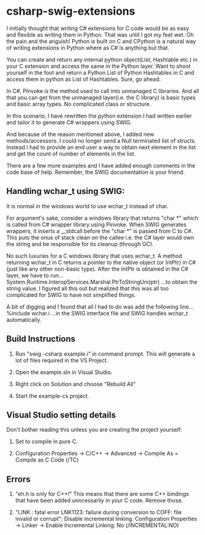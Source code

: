 csharp-swig-extensions
======================

I initially thought that writing C# extensions for C code would be as easy and flexible as writing them in Python. That was until I got my feet wet. Oh the pain and the anguish! Python is built on C and CPython is a natural way of writing extensions in Python where as C# is anything but that.

You can create and return any internal python object(List, Hashtable etc.) in your C extension and access the same in the Python layer. Want to shoot yourself in the foot and return a Python List of Python Hashtables in C and access them in python as List of Hashtables. Sure, go ahead.

In C#, PInvoke is the method used to call into unmanaged C libraries. And all that you can get from the unmanaged layer(i.e. the C library) is basic types and basic array types. No complicated class or structure.

In this scenario, I have rewritten the python extension I had written earlier and tailor it to generate C# wrappers using SWIG. 

And because of the reason mentioned above, I added new methods/accessors. I could no longer send a Null terminated list of structs. Instead I had to provide an end user a way to obtain next element in the list and get the count of number of elements in the list.

There are a few more examples and I have added enough comments in the code base of help. Remember, the SWIG documentation is your friend.


Handling wchar_t using SWIG:
----------------------------

It is normal in the windows world to use wchar_t instead of char. 

For argument's sake, consider a windows library that returns "char *" which is called from C# wrapper library using Pinvoke. When SWIG generates wrappers, it inserts a __stdcall before the "char *" is passed from C to C#. This puts the onus of stack clean on the callee i.e. the C# layer would own the string and be responsible for its cleanup (through GC).

No such luxuries for a C windows library that uses wchar_t. A method returning wchar_t in C returns a pointer to the native object (or IntPtr) in C#(just like any other non-basic type). After the IntPtr is obtained in the C# layer, we have to run...
	System.Runtime.InteropServices.Marshal.PtrToStringUni(ptr)
...to obtain the string value. I figured all this out but realized that this was all too complicated for SWIG to have not simplified things.

A bit of digging and I found that all I had to do was add the following line...
	%include wchar.i
...in the SWIG interface file and SWIG handles wchar_t automatically.

Build Instructions
------------------
1. Run "swig -csharp example.i" in command prompt. This will generate a lot of files required in the VS Project.

2. Open the example.sln in Visual Studio.

3. Right click on Solution and choose "Rebuild All"

4. Start the example-cs project.

Visual Studio setting details
-----------------------------
Don't bother reading this unless you are creating the project yourself:

1. Set to compile in pure C.

2. Configuration Properties -> C/C++ -> Advanced -> Compile As = Compile as C Code (/TC)


Errors
------
1. "eh.h is only for C++!"	This means that there are some C++ bindings that have been added unncessarily in your C code. Remove those.

2. "LINK : fatal error LNK1123: failure during conversion to COFF: file invalid or corrupt":
Disable incremental linking.
Configuration Properties -> Linker -> Enable Incremental Linking: No (/INCREMENTAL:NO)
